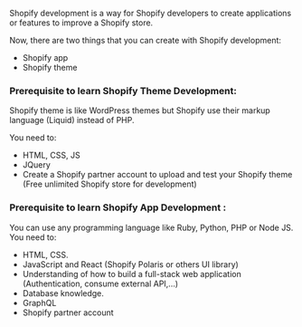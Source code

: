 Shopify development is a way for Shopify developers to create applications or features to improve a Shopify store.

Now, there are two things that you can create with Shopify development:
- Shopify app
- Shopify theme


### Prerequisite to learn Shopify Theme Development:

Shopify theme is like WordPress themes but Shopify use their markup language (Liquid) instead of PHP.

You need to:
- HTML, CSS, JS
- JQuery
- Create a Shopify partner account to upload and test your Shopify theme (Free unlimited Shopify store for development)

### Prerequisite to learn Shopify App Development :

You can use any programming language like Ruby, Python, PHP or Node JS.
You need to:
- HTML, CSS.
- JavaScript and React (Shopify Polaris or others UI library)
- Understanding of how to build a full-stack web application (Authentication, consume external API,...)
- Database knowledge.
- GraphQL
- Shopify partner account

